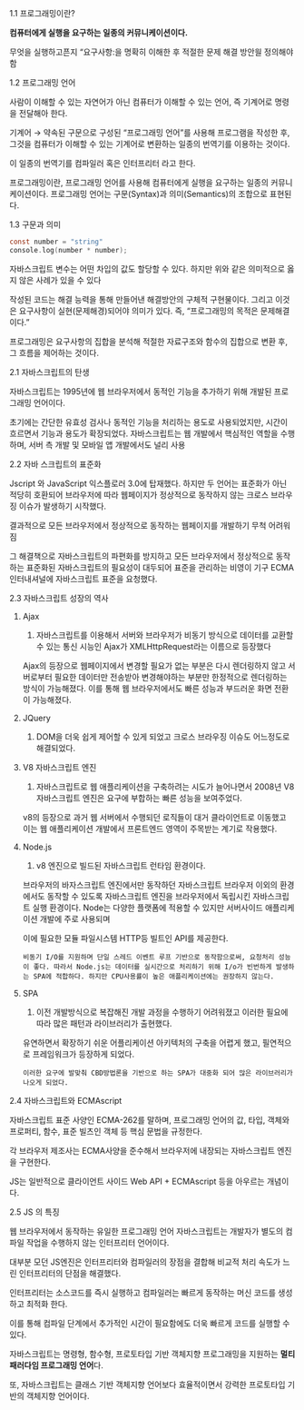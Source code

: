 1.1 프로그래밍이란?

**컴퓨터에게 실행을 요구하는 일종의 커뮤니케이션이다.**

무엇을 실행하고픈지 “요구사항:을 명확히 이해한 후 적절한 문제 해결 방안읠 정의해야함

1.2 프로그래밍 언어

사람이 이해할 수 있는 자연어가 아닌 컴퓨터가 이해할 수 있는 언어, 즉 기계어로 명령을 전달해아 한다.

기계어 → 약속된 구문으로 구성된 “프로그래밍 언어”를 사용해 프로그램을 작성한 후, 그것을 컴퓨터가 이해할 수 있는 기계어로 변환하는 일종의 번역기를 이용하는 것이다.

이 일종의 번역기를 컴파일러 혹은 인터프리터 라고 한다.

프로그래밍이란, 프로그래밍 언어를 사용해 컴퓨터에게 실행을 요구하는 일종의 커뮤니케이션이다.
프로그래밍 언어는 구문(Syntax)과 의미(Semantics)의 조합으로 표현된다.

1.3 구문과 의미

```c
const number = "string"
console.log(number * number);
```

자바스크립트 변수는 어떤 차입의 값도 할당할 수 있다. 하지만 위와 같은 의미적으로 옳지 않은 사례가 있을 수 있다

작성된 코드는 해결 능력을 통해 만들어낸 해결방안의 구체적 구현물이다. 그리고 이것은 요구사항이 실현(문제해경)되어야 의미가 있다. 즉, “프로그래밍의 목적은 문제해결이다.”

프로그래밍은 요구사항의 집합을 분석해 적절한 자료구조와 함수의 집합으로 변환 후, 그 흐름을 제어하는 것이다.

2.1 자바스크립트의 탄생

자바스크립트는 1995년에 웹 브라우저에서 동적인 기능을 추가하기 위해 개발된 프로그래밍 언어이다.

초기에는 간단한 유효성 검사나 동적인 기능을 처리하는 용도로 사용되었지만, 시간이 흐르면서 기능과 용도가 확장되었다. 자바스크립트는 웹 개발에서 핵심적인 역할을 수행하며, 서버 측 개발 및 모바일 앱 개발에서도 널리 사용

2.2 자바 스크립트의 표준화

Jscript 와 JavaScript 익스플로러 3.0에 탑재했다. 하지만 두 언어는 표준화가 아닌 적당히 호환되어 브라우저에 따라 웹페이지가 정상적으로 동작하지 않는 크로스 브라우징 이슈가 발생하기 시작했다.

결과적으로 모든 브라우저에서 정상적으로 동작하는 웹페이지를 개발하기 무척 어려워 짐

그 해결책으로 자바스크립트의 파편화를 방지하고 모든 브라우저에서 정상적으로 동작하는 표준화된 자바스크립트의 필요성이 대두되어 표준을 관리하는 비영이 기구 ECMA 인터내셔널에 자바스크립트 표준을 요청했다.

2.3 자바스크립트 성장의 역사

1.  Ajax

    1. 자바스크립트를 이용해서 서버와 브라우저가 비동기 방식으로 데이터를 교환할 수 있는 통신 시능인 Ajax가 XMLHttpRequest라는 이름으로 등장했다

    Ajax의 등장으로 웹페이지에서 변경할 필요가 없는 부분은 다시 렌더링하지 않고 서버로부터 필요한 데이터만 전송받아 변경해야하는 부분만 한정적으로 렌더링하는 방식이 가능해졌다. 이를 통해 웹 브라우저에서도 빠른 성능과 부드러운 화면 전환이 가능해졌다.

2.  JQuery
    1. DOM을 더욱 쉽게 제어할 수 있게 되었고 크로스 브라우징 이슈도 어느정도로 해결되었다.
3.  V8 자바스크립트 엔진

    1. 자바스크립트로 웹 애플리케이션을 구축하려는 시도가 늘어나면서 2008년 V8 자바스크립트 엔진은 요구에 부합하는 빠른 성능을 보여주었다.

    v8의 등장으로 과거 웹 서버에서 수행되던 로직들이 대거 클라이언트로 이동했고 이는 웹 애플리케이션 개발에서 프론트엔드 영역이 주목받는 계기로 작용했다.

4.  Node.js

    1. v8 엔진으로 빌드된 자바스크립트 런타임 환경이다.

    브라우저의 바자스크립트 엔진에서만 동작하던 자바스크립트 브라우저 이외의 환경에서도 동작할 수 있도록 자바스크립트 엔진을 브라우저에서 독립시킨 자바스크립트 실행 환경이다.
    Node는 다양한 플랫폼에 적용할 수 있지만 서버사이드 애플리케이션 개발에 주로 사용되며

    이에 필요한 모듈 파일시스템 HTTP등 빌트인 API를 제공한다.

        비동기 I/O를 지원하며 단일 스레드 이벤트 루프 기반으로 동작함으로써, 요청처리 성능이 좋다. 따라서 Node.js는 데이터를 실시간으로 처리하기 위해 I/o가 빈번하게 발생하는 SPA에 적합하다. 하지만 CPU사용률이 높은 애플리케이션에는 권장하지 않는다.

5.  SPA

    1. 이전 개발방식으로 복잡해진 개발 과정을 수행하기 어려워졌고 이러한 필요에 따라 많은 패턴과 라이브러리가 출현했다.

    유연하면서 확장하기 쉬운 어플리케이션 아키텍처의 구축을 어렵게 했고, 필연적으로 프레임워크가 등장하게 되었다.

        이러한 요구에 발맞춰 CBD방법론을 기반으로 하는 SPA가 대중화 되어 많은 라이브러리가 나오게 되었다.

2.4 자바스크립트와 ECMAscript

자바스크립트 표준 사양인 ECMA-262를 말하며, 프로그래밍 언어의 값, 타입, 객체와 프로퍼티, 함수, 표준 빌츠인 객체 등 핵심 문법을 규정한다.

각 브라우저 제조사는 ECMA사양을 준수해서 브라우저에 내장되는 자바스크립트 엔진을 구현한다.

JS는 일반적으로 클라이언트 사이드 Web API + ECMAscript 등을 아우르는 개념이다.

2.5 JS 의 특징

웹 브라우저에서 동작하는 유일한 프로그래밍 언어
자바스크립트는 개발자가 별도의 컴파일 작업을 수행하지 않는 인터프리터 언어이다.

대부분 모던 JS엔진은 인터프리터와 컴파일러의 장점을 결합해 비교적 처리 속도가 느린 인터프리터의 단점을 해결했다.

인터프리터는 소스코드를 즉시 실행하고 컴파일러는 빠르게 동작하는 머신 코드를 생성하고 최적화 한다.

이를 통해 컴파일 단계에서 추가적인 시간이 필요함에도 더욱 빠르게 코드를 실행할 수 있다.

자바스크립트는 명령형, 함수형, 프로토타입 기반 객체지향 프로그래밍을 지원하는 **멀티 패러다임 프로그래밍 언어**다.

또, 자바스크립트는 클래스 기반 객체지향 언어보다 효율적이면서 강력한 프로토타입 기반의 객체지향 언어이다.
